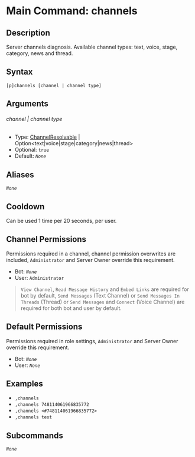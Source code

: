 # Main Command: channels

## Description

Server channels diagnosis. Available channel types: text, voice, stage, category, news and thread.

## Syntax

```
[p]channels [channel | channel type]
```

## Arguments

###### channel | channel type

- Type: [ChannelResolvable](/typedefs/ChannelResolvable.md) | Option<text|voice|stage|category|news|thread>
- Optional: `true`
- Default: *`None`*

## Aliases

*`None`*

## Cooldown

Can be used 1 time per 20 seconds, per user.

## Channel Permissions

Permissions required in a channel, channel permission overwrites are included, `Administrator` and Server Owner override this requirement.

- Bot: *`None`*
- User: `Administrator`

> `View Channel`, `Read Message History` and `Embed Links` are required for bot by default, `Send Messages` (Text Channel) or `Send Messages In Threads` (Thread) or `Send Messages` and `Connect` (Voice Channel) are required for both bot and user by default.

## Default Permissions

Permissions required in role settings, `Administrator` and Server Owner override this requirement.

- Bot: *`None`*
- User: *`None`*

## Examples

- `,channels`
- `,channels 748114061966835772`
- `,channels <#748114061966835772>`
- `,channels text`

## Subcommands

*`None`*
